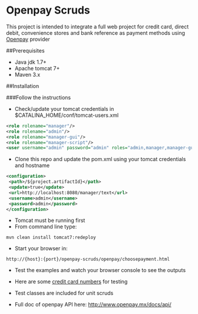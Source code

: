 # Openpay Scruds

This project is intended to integrate a full web project for credit card, direct debit,
 convenience stores and bank reference as payment methods using [Openpay](http://www.openpay.mx/ "Openpay") provider

##Prerequisites
*   Java jdk 1.7+
*   Apache tomcat 7+
*   Maven 3.x



##Installation


###Follow the instructions 

* Check/update your tomcat credentials in $CATALINA_HOME/conf/tomcat-users.xml

 ```xml
 <role rolename="manager"/>
 <role rolename="admin"/>
 <role rolename="manager-gui"/>
 <role rolename="manager-script"/>
 <user username="admin" password="admin" roles="admin,manager,manager-gui,manager-script"/>
 ```

* Clone this repo and update the pom.xml using your tomcat credentials and hostname
 ```xml
 <configuration>
  <path>/${project.artifactId}</path>
  <update>true</update>
  <url>http://localhost:8080/manager/text</url>
  <username>admin</username>
  <password>admin</password>
 </configuration>
 ```

* Tomcat must be running first 
* From command line type:
 ```
 mvn clean install tomcat7:redeploy
 ```

* Start your browser in:

 ```
 http://{host}:{port}/openpay-scruds/openpay/choosepayment.html
 ```

* Test the examples and watch your browser console to see the outputs

* Here are some [credit card numbers](http://www.openpay.mx/docs/testing.html "card numbers")  for testing

* Test classes are included for unit scruds

* Full doc of openpay API here: http://www.openpay.mx/docs/api/

